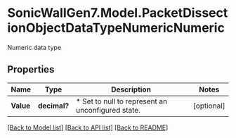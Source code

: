 # SonicWallGen7.Model.PacketDissectionObjectDataTypeNumericNumeric
Numeric data type

## Properties

Name | Type | Description | Notes
------------ | ------------- | ------------- | -------------
**Value** | **decimal?** |  * Set to null to represent an unconfigured state. | [optional] 

[[Back to Model list]](../README.md#documentation-for-models) [[Back to API list]](../README.md#documentation-for-api-endpoints) [[Back to README]](../README.md)

